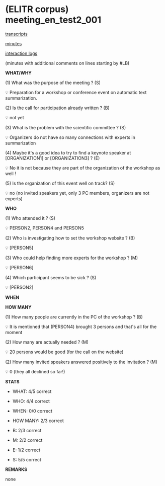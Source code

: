 # (ELITR corpus) meeting\_en\_test2\_001


[transcripts](meeting_en_test2_001/meeting_en_test2_001.txt)

[minutes](meeting_en_test2_001/minutes_GENER_annot07.txt)

[interaction logs](meeting_en_test2_001/20231010.171229.json)


(minutes with additional comments on lines starting by #LB)

**WHAT/WHY**

(1) What was the purpose of the meeting ? (S)

<aside>
💡 Preparation for a workshop or conference event on automatic text summarization.

</aside>

(2) Is the call for participation already written ? (B)

<aside>
💡 not yet

</aside>

(3) What is the problem with the scientific committee ? (S)

<aside>
💡 Organizers do not have so many connections with experts in summarization

</aside>


(4) Maybe it's a good idea to try to find a keynote speaker at [ORGANIZATION1]  or [ORGANIZATION3] ? (E)

<aside>
💡 No it is not because they are part of the organization of the workshop as well !

</aside>

(5) Is the organization of this event well on track? (S)

<aside>
💡 no (no invited speakers yet, only 3 PC members, organizers are not experts)

</aside>


**WHO**

(1) Who attended it ? (S)

<aside>
💡 PERSON2, PERSON4 and PERSON5

</aside>

(2) Who is investigating how to set the workshop website ? (B)

<aside>
💡 [PERSON5]

</aside>

(3) Who could help finding more experts for the workshop ? (M)

<aside>
💡 [PERSON6]

</aside>


(4) Which participant seems to be sick ? (S)

<aside>
💡 [PERSON2] 

</aside>

**WHEN**


**HOW MANY**

(1) How many people are currently in the PC of the workshop ? (B)

<aside>
💡 It is mentioned that (PERSON4) brought 3 persons and that's all for the moment

</aside>

(2) How many are actually needed ? (M)

<aside>

💡 20 persons would be good (for the call on the website)

</aside>

(2) How many invited speakers answered positively to the invitation ? (M)

<aside>

💡 0 (they all declined so far!) 

</aside>



**STATS**

- WHAT: 4/5 correct
- WHO: 4/4 correct
- WHEN: 0/0 correct
- HOW MANY: 2/3 correct

- B: 2/3 correct
- M: 2/2 correct
- E: 1/2 correct
- S: 5/5 correct

**REMARKS**

none